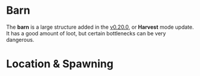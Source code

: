 # Barn
The **barn** is a large structure added in the [v0.20.0](https://github.com/HasangerGames/suroi/releases/tag/v0.20.0), or **Harvest** mode update. It has a good amount of loot, but certain bottlenecks can be very dangerous. 

# Location & Spawning
